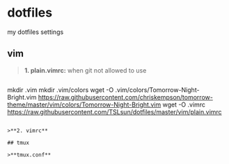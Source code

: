 # dotfiles
my dotfiles settings

## vim

>**1. plain.vimrc:** when git not allowed to use

>>```
mkdir .vim
mkdir .vim/colors
wget -O .vim/colors/Tomorrow-Night-Bright.vim https://raw.githubusercontent.com/chriskempson/tomorrow-theme/master/vim/colors/Tomorrow-Night-Bright.vim
wget -O .vimrc https://raw.githubusercontent.com/TSLsun/dotfiles/master/vim/plain.vimrc
```

>**2. vimrc** 

## tmux

>**tmux.conf**